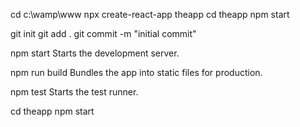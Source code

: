 cd c:\wamp\www
npx create-react-app theapp
cd theapp
npm start


git init
git add .
git commit -m "initial commit"

npm start
    Starts the development server.

  npm run build
    Bundles the app into static files for production.

  npm test
    Starts the test runner.

  cd theapp
  npm start
